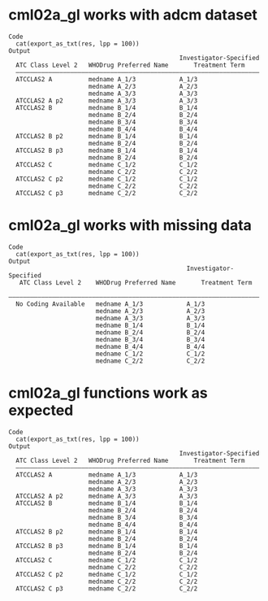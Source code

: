 # cml02a_gl works with adcm dataset

    Code
      cat(export_as_txt(res, lpp = 100))
    Output
                                                   Investigator-Specified
      ATC Class Level 2   WHODrug Preferred Name       Treatment Term    
      ———————————————————————————————————————————————————————————————————
      ATCCLAS2 A          medname A_1/3            A_1/3                 
                          medname A_2/3            A_2/3                 
                          medname A_3/3            A_3/3                 
      ATCCLAS2 A p2       medname A_3/3            A_3/3                 
      ATCCLAS2 B          medname B_1/4            B_1/4                 
                          medname B_2/4            B_2/4                 
                          medname B_3/4            B_3/4                 
                          medname B_4/4            B_4/4                 
      ATCCLAS2 B p2       medname B_1/4            B_1/4                 
                          medname B_2/4            B_2/4                 
      ATCCLAS2 B p3       medname B_1/4            B_1/4                 
                          medname B_2/4            B_2/4                 
      ATCCLAS2 C          medname C_1/2            C_1/2                 
                          medname C_2/2            C_2/2                 
      ATCCLAS2 C p2       medname C_1/2            C_1/2                 
                          medname C_2/2            C_2/2                 
      ATCCLAS2 C p3       medname C_2/2            C_2/2                 

# cml02a_gl works with missing data

    Code
      cat(export_as_txt(res, lpp = 100))
    Output
                                                     Investigator-Specified
       ATC Class Level 2    WHODrug Preferred Name       Treatment Term    
      —————————————————————————————————————————————————————————————————————
      No Coding Available   medname A_1/3            A_1/3                 
                            medname A_2/3            A_2/3                 
                            medname A_3/3            A_3/3                 
                            medname B_1/4            B_1/4                 
                            medname B_2/4            B_2/4                 
                            medname B_3/4            B_3/4                 
                            medname B_4/4            B_4/4                 
                            medname C_1/2            C_1/2                 
                            medname C_2/2            C_2/2                 

# cml02a_gl functions work as expected

    Code
      cat(export_as_txt(res, lpp = 100))
    Output
                                                   Investigator-Specified
      ATC Class Level 2   WHODrug Preferred Name       Treatment Term    
      ———————————————————————————————————————————————————————————————————
      ATCCLAS2 A          medname A_1/3            A_1/3                 
                          medname A_2/3            A_2/3                 
                          medname A_3/3            A_3/3                 
      ATCCLAS2 A p2       medname A_3/3            A_3/3                 
      ATCCLAS2 B          medname B_1/4            B_1/4                 
                          medname B_2/4            B_2/4                 
                          medname B_3/4            B_3/4                 
                          medname B_4/4            B_4/4                 
      ATCCLAS2 B p2       medname B_1/4            B_1/4                 
                          medname B_2/4            B_2/4                 
      ATCCLAS2 B p3       medname B_1/4            B_1/4                 
                          medname B_2/4            B_2/4                 
      ATCCLAS2 C          medname C_1/2            C_1/2                 
                          medname C_2/2            C_2/2                 
      ATCCLAS2 C p2       medname C_1/2            C_1/2                 
                          medname C_2/2            C_2/2                 
      ATCCLAS2 C p3       medname C_2/2            C_2/2                 

